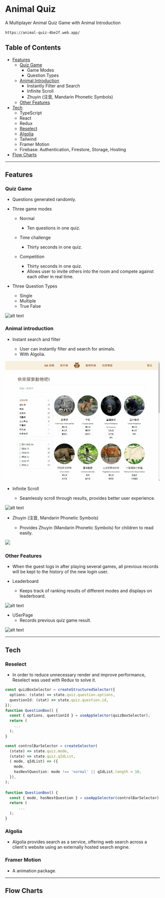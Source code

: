 # Animal Quiz

A Multiplayer Animal Quiz Game with Animal Introduction

`https://animal-quiz-4be2f.web.app/`

## Table of Contents

- [Features](#features)
  - [Quiz Game](#quiz-game)
    - Game Modes
    - Question Types
  - [Animal Introduction](#animal-introduction)
    - Instantly Filter and Search
    - Infinite Scroll
    - Zhuyin (注音, Mandarin Phonetic Symbols)
  - [Other Features](#other-features)
- [Tech](#tech)
  - TypeScript
  - React
  - Redux
  - [Reselect](#reselect)
  - [Algolia](#algolia)
  - Tailwind
  - Framer Motion
  - Firebase:
    Authentication, Firestore, Storage, Hosting
- [Flow Charts](#flow-charts)

---

## Features

### Quiz Game

- Questions generated randomly.
- Three game modes

  - Normal

    - Ten questions in one quiz.

  - Time challenge
    - Thirty seconds in one quiz.
  - Competition

    - Thirty seconds in one quiz.
    - Allows user to invite others into the room and compete against each other in real time.

- Three Question Types

  - Single
  - Multiple
  - True False

![alt text](https://i.imgur.com/8JWXiVE.gif)

### Animal introduction

- Instant search and filter

  - User can instantly filter and search for animals.
  - With Algolia.

<img
        src="src/images/Filter.gif"
      />

- Infinite Scroll

  - Seamlessly scroll through results, provides better user experience.

![alt text](https://i.imgur.com/e2g6rsA.gif)

- Zhuyin (注音, Mandarin Phonetic Symbols)

  - Provides Zhuyin (Mandarin Phonetic Symbols) for children to read easily.

<img
        src="src/images/Zhuyin.gif"
      />

### Other Features

- When the guest logs in after playing several games, all previous records will be kept to the history of the new login user.

- Leaderboard
  - Keeps track of ranking results of different modes and displays on leaderboard.

![alt text](https://i.imgur.com/KP8Ceif.gif)

- USerPage
  - Records previous quiz game result.

![alt text](https://i.imgur.com/z7U2kaY.gif)

---

## Tech

### Reselect

- In order to reduce unnecessary render and improve performance, Reselect was used with Redux to solve it.

```TypeScript
const quizBoxSelector = createStructuredSelector({
  options: (state) => state.quiz.question.options,
  questionId: (stat) => state.quiz.question.id,
});
function QuestionBox() {
  const { options, questionId } = useAppSelector(quizBoxSelector);
  return (
    ...
  );
}
```

```TypeScript
const controlBarSelector = createSelector(
  (state) => state.quiz.mode,
  (state) => state.quiz.qIdList,
  ( mode, qIdList) => ({
    mode,
    hasNextQuestion: mode !== 'normal' || qIdList.length < 10,
  }),
);

function QuestionBox() {
  const { mode, hasNextQuestion } = useAppSelector(controlBarSelector);
  return (
      ...
  );
}
```

### Algolia

- Algolia provides search as a service, offering web search across a client's website using an externally hosted search engine.

### Framer Motion

- A animation package.

---

## Flow Charts
